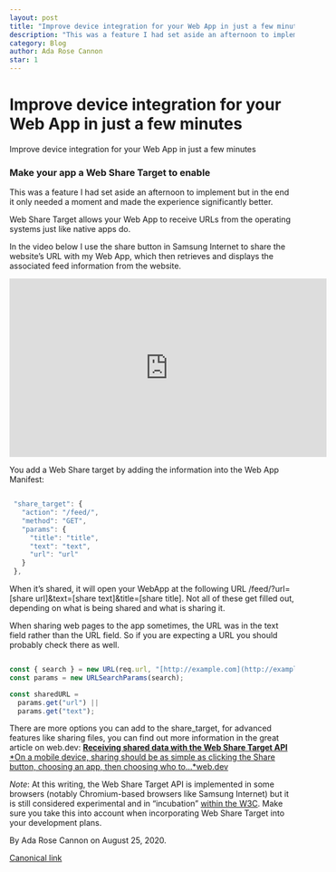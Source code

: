 ```yaml
---
layout: post
title: "Improve device integration for your Web App in just a few minutes"
description: "This was a feature I had set aside an afternoon to implement but in the end it only needed a moment and made the experience significantly better."
category: Blog
author: Ada Rose Cannon
star: 1
---
```


# Improve device integration for your Web App in just a few minutes

Improve device integration for your Web App in just a few minutes

### Make your app a Web Share Target to enable

This was a feature I had set aside an afternoon to implement but in the end it only needed a moment and made the experience significantly better.

Web Share Target allows your Web App to receive URLs from the operating systems just like native apps do.

In the video below I use the share button in Samsung Internet to share the website’s URL with my Web App, which then retrieves and displays the associated feed information from the website.

<center><iframe width="560" height="315" src="https://www.youtube.com/embed/IfOkuPSdUvg" frameborder="0" allowfullscreen></iframe></center>

You add a Web Share target by adding the information into the Web App Manifest:

```javascript

 "share_target": {
   "action": "/feed/",
   "method": "GET",
   "params": {
     "title": "title",
     "text": "text",
     "url": "url"
   }
 },
```

When it’s shared, it will open your WebApp at the following URL /feed/?url=[share url]&text=[share text]&title=[share title]. Not all of these get filled out, depending on what is being shared and what is sharing it.

When sharing web pages to the app sometimes, the URL was in the text field rather than the URL field. So if you are expecting a URL you should probably check there as well.

```javascript

const { search } = new URL(req.url, "[http://example.com](http://example.com)");
const params = new URLSearchParams(search);

const sharedURL =
  params.get("url") ||
  params.get("text");
```

There are more options you can add to the share_target, for advanced features like sharing files, you can find out more information in the great article on web.dev:
[**Receiving shared data with the Web Share Target API**
*On a mobile device, sharing should be as simple as clicking the Share button, choosing an app, then choosing who to…*web.dev](https://web.dev/web-share-target/)

*Note*: At this writing, the Web Share Target API is implemented in some browsers (notably Chromium-based browsers like Samsung Internet) but it is still considered experimental and in “incubation” [within the W3C](https://w3c.github.io/web-share-target/). Make sure you take this into account when incorporating Web Share Target into your development plans.



By Ada Rose Cannon on August 25, 2020.

[Canonical link](https://medium.com/samsung-internet-dev/improve-device-integration-for-your-web-app-in-just-a-few-minutes-cca413c4f0f)
